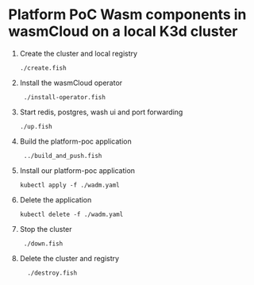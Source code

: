 # Platform PoC Wasm components in wasmCloud on a local K3d cluster

1. Create the cluster and local registry

   ```fish
   ./create.fish
   ```

1. Install the wasmCloud operator

   ```fish
    ./install-operator.fish
   ```

1. Start redis, postgres, wash ui and port forwarding

   ```fish
   ./up.fish
   ```

1. Build the platform-poc application

   ```fish
    ../build_and_push.fish
   ```

1. Install our platform-poc application

   ```fish
   kubectl apply -f ./wadm.yaml
   ```

1. Delete the application

   ```fish
   kubectl delete -f ./wadm.yaml
   ```

1. Stop the cluster

   ```fish
    ./down.fish
   ```

1. Delete the cluster and registry

   ```fish
     ./destroy.fish
   ```
